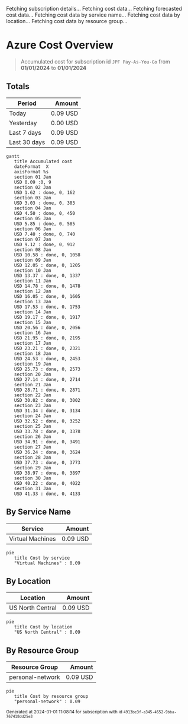 Fetching subscription details...
Fetching cost data...
Fetching forecasted cost data...
Fetching cost data by service name...
Fetching cost data by location...
Fetching cost data by resource group...
# Azure Cost Overview

> Accumulated cost for subscription id `JPF Pay-As-You-Go` from **01/01/2024** to **01/01/2024**

## Totals

|Period|Amount|
|---|---:|
|Today|0.09 USD|
|Yesterday|0.00 USD|
|Last 7 days|0.09 USD|
|Last 30 days|0.09 USD|

```mermaid
gantt
   title Accumulated cost
   dateFormat  X
   axisFormat %s
   section 01 Jan
   USD 0.09 :0, 9
   section 02 Jan
   USD 1.62 : done, 0, 162
   section 03 Jan
   USD 3.03 : done, 0, 303
   section 04 Jan
   USD 4.50 : done, 0, 450
   section 05 Jan
   USD 5.85 : done, 0, 585
   section 06 Jan
   USD 7.40 : done, 0, 740
   section 07 Jan
   USD 9.12 : done, 0, 912
   section 08 Jan
   USD 10.58 : done, 0, 1058
   section 09 Jan
   USD 12.05 : done, 0, 1205
   section 10 Jan
   USD 13.37 : done, 0, 1337
   section 11 Jan
   USD 14.78 : done, 0, 1478
   section 12 Jan
   USD 16.05 : done, 0, 1605
   section 13 Jan
   USD 17.53 : done, 0, 1753
   section 14 Jan
   USD 19.17 : done, 0, 1917
   section 15 Jan
   USD 20.56 : done, 0, 2056
   section 16 Jan
   USD 21.95 : done, 0, 2195
   section 17 Jan
   USD 23.21 : done, 0, 2321
   section 18 Jan
   USD 24.53 : done, 0, 2453
   section 19 Jan
   USD 25.73 : done, 0, 2573
   section 20 Jan
   USD 27.14 : done, 0, 2714
   section 21 Jan
   USD 28.71 : done, 0, 2871
   section 22 Jan
   USD 30.02 : done, 0, 3002
   section 23 Jan
   USD 31.34 : done, 0, 3134
   section 24 Jan
   USD 32.52 : done, 0, 3252
   section 25 Jan
   USD 33.78 : done, 0, 3378
   section 26 Jan
   USD 34.91 : done, 0, 3491
   section 27 Jan
   USD 36.24 : done, 0, 3624
   section 28 Jan
   USD 37.73 : done, 0, 3773
   section 29 Jan
   USD 38.97 : done, 0, 3897
   section 30 Jan
   USD 40.22 : done, 0, 4022
   section 31 Jan
   USD 41.33 : done, 0, 4133
```

## By Service Name

|Service|Amount|
|---|---:|
|Virtual Machines|0.09 USD|

```mermaid
pie
   title Cost by service
   "Virtual Machines" : 0.09
```

## By Location

|Location|Amount|
|---|---:|
|US North Central|0.09 USD|

```mermaid
pie
   title Cost by location
   "US North Central" : 0.09
```

## By Resource Group

|Resource Group|Amount|
|---|---:|
|personal-network|0.09 USD|

```mermaid
pie
   title Cost by resource group
   "personal-network" : 0.09
```

<sup>Generated at 2024-01-01 11:08:14 for subscription with id `4913be3f-a345-4652-9bba-767418dd25e3`</sup>
